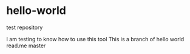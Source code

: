 # hello-world
test repository 

I am testing to know how to use this tool
This is a branch of hello world read.me master
